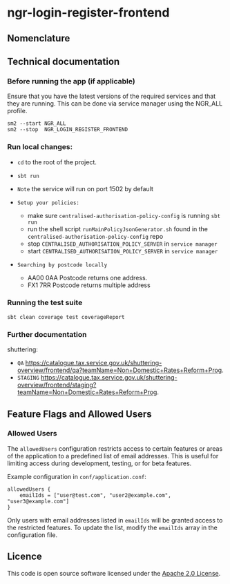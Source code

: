 ngr-login-register-frontend
================

## Nomenclature


## Technical documentation


### Before running the app (if applicable)

Ensure that you have the latest versions of the required services and that they are running. This can be done via service manager using the NGR_ALL profile.
```
sm2 --start NGR_ALL
sm2 --stop  NGR_LOGIN_REGISTER_FRONTEND
```
### Run local changes:
* `cd` to the root of the project.
* `sbt run`
* `Note` the service will run on port 1502 by default
* `Setup your policies:`
  *  make sure `centralised-authorisation-policy-config` is running `sbt run`
  *  run the shell script `runMainPolicyJsonGenerator.sh` found in the `centralised-authorisation-policy-config` repo
  *  stop `CENTRALISED_AUTHORISATION_POLICY_SERVER` in `service manager`
  *  start `CENTRALISED_AUTHORISATION_POLICY_SERVER` in `service manager`

* `Searching by postcode locally` 
  - AA00 0AA Postcode returns one address.
  - FX1 7RR Postcode returns multiple address


### Running the test suite
```
sbt clean coverage test coverageReport
```
### Further documentation

shuttering:
* `QA` https://catalogue.tax.service.gov.uk/shuttering-overview/frontend/qa?teamName=Non+Domestic+Rates+Reform+Prog.
* `STAGING` https://catalogue.tax.service.gov.uk/shuttering-overview/frontend/staging?teamName=Non+Domestic+Rates+Reform+Prog.

## Feature Flags and Allowed Users

### Allowed Users

The `allowedUsers` configuration restricts access to certain features or areas of the application to a predefined list of email addresses. This is useful for limiting access during development, testing, or for beta features.

Example configuration in `conf/application.conf`:

```
allowedUsers {
    emailIds = ["user@test.com", "user2@example.com", "user3@example.com"]
}
```

Only users with email addresses listed in `emailIds` will be granted access to the restricted features. To update the list, modify the `emailIds` array in the configuration file.

## Licence
This code is open source software licensed under
the [Apache 2.0 License]("http://www.apache.org/licenses/LICENSE-2.0.html").